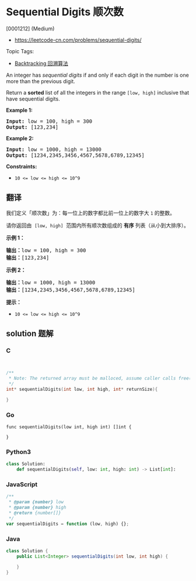 # Sequential Digits 顺次数

[0001212] (Medium)

- https://leetcode-cn.com/problems/sequential-digits/

Topic Tags:

- [Backtracking 回溯算法](https://leetcode-cn.com/tag/backtracking/)

An integer has _sequential digits_ if and only if each digit in the number is one more than the previous digit.

Return a **sorted** list of all the integers in the range `[low, high]` inclusive that have sequential digits.

**Example 1:**

<pre><strong>Input:</strong> low = 100, high = 300
<strong>Output:</strong> [123,234]
</pre>

**Example 2:**

<pre><strong>Input:</strong> low = 1000, high = 13000
<strong>Output:</strong> [1234,2345,3456,4567,5678,6789,12345]
</pre>

**Constraints:**

- `10 <= low <= high <= 10^9`

## 翻译

我们定义「顺次数」为：每一位上的数字都比前一位上的数字大 `1` 的整数。

请你返回由  `[low, high]`  范围内所有顺次数组成的 **有序** 列表（从小到大排序）。

**示例 1：**

<pre><strong>输出：</strong>low = 100, high = 300
<strong>输出：</strong>[123,234]
</pre>

**示例 2：**

<pre><strong>输出：</strong>low = 1000, high = 13000
<strong>输出：</strong>[1234,2345,3456,4567,5678,6789,12345]
</pre>

**提示：**

- `10 <= low <= high <= 10^9`

## solution 题解

### C

```c


/**
 * Note: The returned array must be malloced, assume caller calls free().
 */
int* sequentialDigits(int low, int high, int* returnSize){

}
```

### Go

```golang
func sequentialDigits(low int, high int) []int {

}
```

### Python3

```python
class Solution:
    def sequentialDigits(self, low: int, high: int) -> List[int]:
```

### JavaScript

```javascript
/**
 * @param {number} low
 * @param {number} high
 * @return {number[]}
 */
var sequentialDigits = function (low, high) {};
```

### Java

```java
class Solution {
    public List<Integer> sequentialDigits(int low, int high) {

    }
}
```

